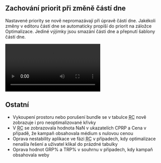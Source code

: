 ﻿---
categories: [fenix]
layout: fenix
---
## Zachování priorit při změně částí dne
Nastavené priority se nově nepromazávají při úpravě částí dne. Jakékoli změny v editoru částí dne se automaticky propíší do priorit na záložce Optimalizace. Jediné výjimky jsou smazání části dne a přepnutí šablony částí dne.

<video src="{{site.url}}/data/perzist.mp4" type="video/mp4" controls>Perzistentní dayparty</video>


## Ostatní
<ul><li>Vykoupení prostoru nebo porušení bundle se v tabulce <abbr title="Reachové křivky">RC</abbr> nově zobrazuje i pro neoptimalizované křivky</li>
    <li>V <abbr title="Reachové křivky">RC</abbr> se zobrazovala hodnota NaN v ukazatelích CPRP a Cena v případě, že kampaň obsahovala médium s nulovou cenou</li>
    <li>Oprava nestability aplikace ve fázi <abbr title="Reachové křivky">RC</abbr> v případech, kdy optimalizace nenašla řešení a uživatel klikal do prázdné tabulky</li>
	<li>Oprava hodnot GRP% a TRP% v souhrnu v případech, kdy kampaň obsahovala weby</li>
	
</ul>
